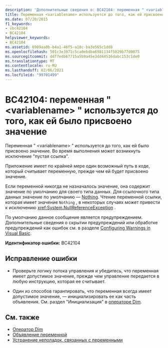 ```yaml
---
description: 'Дополнительные сведения о: BC42104: переменная " <variablename> " используется до того, как ей было присвоено значение'
title: Переменная <variablename> используется до того, как ей присвоено значение
ms.date: 07/20/2015
f1_keywords:
- vbc42104
- BC42104
helpviewer_keywords:
- BC42104
ms.assetid: 6909aa0b-b4a1-46f5-a18c-ba3e565c1dd8
ms.openlocfilehash: 501c3e3971c5ca0ebdba6981134f5029b77d0075
ms.sourcegitcommit: ddf7edb67715a5b9a45e3dd44536dabc153c1de0
ms.translationtype: MT
ms.contentlocale: ru-RU
ms.lasthandoff: 02/06/2021
ms.locfileid: "99701499"
---
```

# <a name="bc42104-variable-variablename-is-used-before-it-has-been-assigned-a-value"></a>BC42104: переменная " \<variablename> " используется до того, как ей было присвоено значение

Переменная " \<variablename> " используется до того, как ей было присвоено значение. Во время выполнения может возникнуть исключение "пустая ссылка".

 Приложение имеет по крайней мере один возможный путь в коде, который считывает переменную, прежде чем ей будет присвоено значение.

 Если переменной никогда не назначалось значение, она содержит значение по умолчанию для своего типа данных. Для ссылочного типа данных значение по умолчанию — [Nothing](../nothing.md). Чтение переменной ссылки, которая имеет значение `Nothing` , в некоторых случаях может привести к исключению <xref:System.NullReferenceException> .

 По умолчанию данное сообщение является предупреждением. Дополнительные сведения о скрытии предупреждений или обработке предупреждений как ошибок см. в разделе [Configuring Warnings in Visual Basic](/visualstudio/ide/configuring-warnings-in-visual-basic).

 **Идентификатор ошибки:** BC42104

## <a name="to-correct-this-error"></a>Исправление ошибки

- Проверьте логику потока управления и убедитесь, что переменная имеет допустимое значение, прежде чем управление передается в любую инструкцию, которая ее считывает.

- Один из способов гарантировать, что переменная всегда имеет допустимое значение, — инициализировать ее как часть объявления. См. раздел "Инициализация" в [операторе Dim](../statements/dim-statement.md).

## <a name="see-also"></a>См. также

- [Оператор Dim](../statements/dim-statement.md)
- [Объявление переменной](../../programming-guide/language-features/variables/variable-declaration.md)
- [Устранение неполадок, связанных с переменными](../../programming-guide/language-features/variables/troubleshooting-variables.md)
